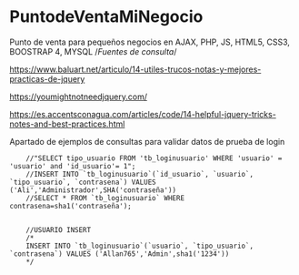# PuntodeVentaMiNegocio
Punto de venta para pequeños negocios en AJAX, PHP, JS, HTML5, CSS3, BOOSTRAP 4, MYSQL
/*Fuentes de consulta*/

https://www.baluart.net/articulo/14-utiles-trucos-notas-y-mejores-practicas-de-jquery

https://youmightnotneedjquery.com/

https://es.accentsconagua.com/articles/code/14-helpful-jquery-tricks-notes-and-best-practices.html

Apartado de ejemplos de consultas para validar datos de prueba de login

        //"SELECT tipo_usuario FROM 'tb_loginusuario' WHERE 'usuario' = 'usuario' and 'id_usuario'= 1";
        //INSERT INTO `tb_loginusuario`(`id_usuario`, `usuario`, `tipo_usuario`, `contrasena`) VALUES ('Ali','Administrador',SHA('contraseña'))
        //SELECT * FROM `tb_loginusuario` WHERE contrasena=sha1('contraseña');


        //USUARIO INSERT
        /*
        INSERT INTO `tb_loginusuario`(`usuario`, `tipo_usuario`, `contrasena`) VALUES ('Allan765','Admin',sha1('1234'))
        */
